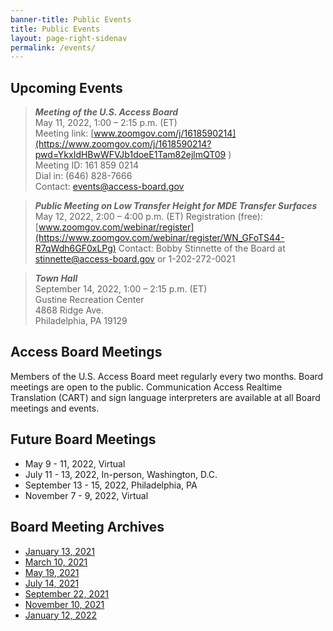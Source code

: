 ```yaml
---
banner-title: Public Events
title: Public Events
layout: page-right-sidenav
permalink: /events/
---
```


## Upcoming Events
> ***Meeting of the U.S. Access Board*** \
> May 11, 2022, 1:00 – 2:15 p.m. (ET) \
> Meeting link: [www.zoomgov.com/j/1618590214](https://www.zoomgov.com/j/1618590214?pwd=YkxIdHBwWFVJb1doeE1Tam82ejlmQT09  ) \
> Meeting ID: 161 859 0214 \
> Dial in: (646) 828-7666 \
> Contact: <events@access-board.gov> 

> ***Public Meeting on Low Transfer Height for MDE Transfer Surfaces***
> May 12, 2022, 2:00 – 4:00 p.m. (ET)
> Registration (free): [www.zoomgov.com/webinar/register](https://www.zoomgov.com/webinar/register/WN_GFoTS44-R7qWdh6GF0xLPg)
> Contact: Bobby Stinnette of the Board at [stinnette@access-board.gov](mailto:stinnette@access-board.gov) or 1-202-272-0021 

> ***Town Hall***\
> September 14, 2022, 1:00 – 2:15 p.m. (ET)\
> Gustine Recreation Center\
> 4868 Ridge Ave.\
> Philadelphia, PA 19129

## Access Board Meetings

Members of the U.S. Access Board meet regularly every two months. Board meetings are open to the public. Communication Access Realtime Translation (CART) and sign language interpreters are available at all Board meetings and events. 

## Future Board Meetings

- May 9 - 11, 2022, Virtual
- July 11 - 13, 2022, In-person, Washington, D.C.
- September 13 - 15, 2022, Philadelphia, PA
- November 7 - 9, 2022, Virtual

## Board Meeting Archives

- [January 13, 2021](https://www.youtube.com/watch?v=rR9RfhvM2sU&t=859s)
- [March 10, 2021](https://www.youtube.com/watch?v=xI1j1V1SyjE)
- [May 19, 2021](https://www.youtube.com/watch?v=-0YkBZZEoss)
- [July 14, 2021](https://www.youtube.com/watch?v=078ZOzcZaSs)
- [September 22, 2021](https://www.youtube.com/watch?v=VBJBi-DQRRk)
- [November 10, 2021](https://www.youtube.com/watch?v=mDKLJurVTcY)
- [January 12, 2022](https://www.youtube.com/watch?v=gJAbbPOILCg)

